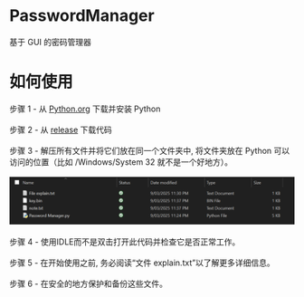 # PasswordManager
基于 GUI 的密码管理器
# 如何使用
步骤 1 - 从 [Python.org](https://www.python.org/downloads/) 下载并安装 Python
<br> </br>
步骤 2 - 从 [release](https://github.com/sleepyjoeschool/PasswordManager/releases) 下载代码
<br> </br>
步骤 3 - 解压所有文件并将它们放在同一个文件夹中, 将文件夹放在 Python 可以访问的位置（比如 /Windows/System 32 就不是一个好地方）。
<br> </br>
![Image](https://github.com/sleepyjoeschool/PasswordManager/blob/main/img/Capture2.PNG?raw=true "Image")
<br> </br>
步骤 4 - 使用IDLE而不是双击打开此代码并检查它是否正常工作。
<br> </br>
步骤 5 - 在开始使用之前, 务必阅读“文件 explain.txt”以了解更多详细信息。
<br> </br>
步骤 6 - 在安全的地方保护和备份这些文件。
